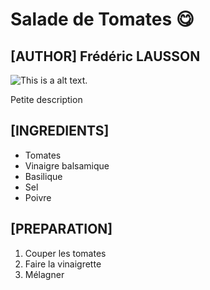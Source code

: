 # Salade de Tomates 😋

## [AUTHOR] Frédéric LAUSSON

![This is a alt text.](https://static.750g.com/images/600-600/26b5187584dca9d6a78241a86f870961/salade-de-tomates.jpeg "Miam 😋")

Petite description

## [INGREDIENTS]

* Tomates
* Vinaigre balsamique
* Basilique
* Sel
* Poivre

## [PREPARATION]

1. Couper les tomates
2. Faire la vinaigrette 
3. Mélagner